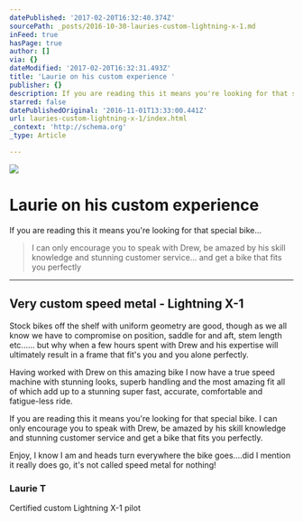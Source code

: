 ```yaml
---
datePublished: '2017-02-20T16:32:40.374Z'
sourcePath: _posts/2016-10-30-lauries-custom-lightning-x-1.md
inFeed: true
hasPage: true
author: []
via: {}
dateModified: '2017-02-20T16:32:31.493Z'
title: 'Laurie on his custom experience '
publisher: {}
description: If you are reading this it means you're looking for that special bike…
starred: false
datePublishedOriginal: '2016-11-01T13:33:00.441Z'
url: lauries-custom-lightning-x-1/index.html
_context: 'http://schema.org'
_type: Article

---
```

![](https://the-grid-user-content.s3-us-west-2.amazonaws.com/ba289a6f-396d-4517-b60b-78f0fd15833f.jpg)

# Laurie on his custom experience 

If you are reading this it means you're looking for that special bike...

> I can only encourage you to speak with Drew, be amazed by his skill knowledge and stunning customer service... and get a bike that fits you perfectly

---

## Very custom speed metal - Lightning X-1

Stock bikes off the shelf with uniform geometry are good, though as we all know we have to compromise on position, saddle for and aft, stem length etc...... but why when a few hours spent with Drew and his expertise will ultimately result in a frame that fit's you and you alone perfectly.

Having worked with Drew on this amazing bike I now have a true speed machine with stunning looks, superb handling and the most amazing fit all of which add up to a stunning super fast, accurate, comfortable and fatigue-less ride.

If you are reading this it means you're looking for that special bike. I can only encourage you to speak with Drew, be amazed by his skill knowledge and stunning customer service and get a bike that fits you perfectly.

Enjoy, I know I am and heads turn everywhere the bike goes....did I mention it really does go, it's not called speed metal for nothing!

### Laurie T  
Certified custom Lightning X-1 pilot